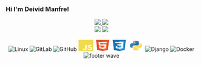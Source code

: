 ### Hi I'm Deivid Manfre!

<div align="center">
  <a href="https://www.linkedin.com/in/deivid-manfre-a9b494108/">
  <img height="170" src="https://github-readme-stats.vercel.app/api?username=DeividManfre&show_icons=true&theme=dark&include_all_commits=true&count_private=true" />
  <img height="170" src="https://github-readme-stats.vercel.app/api/top-langs/?username=DeividManfre&layout=compact&langs_count=7&theme=dark" />
</div>

<div align="center">
  <a href="mailto:deividmanfre@gmail.com"><img src="https://img.shields.io/badge/-Gmail-%23333?style=for-the-badge&logo=gmail&logoColor=white" target="_blank"></a>
  <a href="https://www.linkedin.com/in/deivid-manfre-a9b494108/" target="_blank"><img src="https://img.shields.io/badge/-LinkedIn-%230077B5?style=for-the-badge&logo=linkedin&logoColor=white" target="_blank"></a> 
</div>

<div align="center"><br>
  <img alt="Linux"   height="30" width="40" src="https://cdn.jsdelivr.net/gh/devicons/devicon/icons/linux/linux-original.svg">
  <img alt="GitLab"  height="30" width="40" src="https://cdn.jsdelivr.net/gh/devicons/devicon/icons/gitlab/gitlab-original.svg">
  <img alt="GitHub"  height="30" width="40" src="https://cdn.jsdelivr.net/gh/devicons/devicon/icons/github/github-original.svg">
  <img alt="JS"      height="30" width="40" src="https://raw.githubusercontent.com/devicons/devicon/master/icons/javascript/javascript-plain.svg">
  <img alt="HTML"    height="30" width="40" src="https://raw.githubusercontent.com/devicons/devicon/master/icons/html5/html5-original.svg">
  <img alt="CSS"     height="30" width="40" src="https://raw.githubusercontent.com/devicons/devicon/master/icons/css3/css3-original.svg">
  <img alt="Python"  height="30" width="40" src="https://raw.githubusercontent.com/devicons/devicon/master/icons/python/python-original.svg">
  <img alt="Django"  height="30" width="40" src="https://cdn.jsdelivr.net/gh/devicons/devicon/icons/django/django-plain.svg">
  <img alt="Docker"  height="30" width="40" src="https://cdn.jsdelivr.net/gh/devicons/devicon/icons/docker/docker-plain-wordmark.svg">
  <img src="https://capsule-render.vercel.app/api?type=waving&height=100&section=footer&color=gradient&customColorList=24&animation=twinkling" alt="footer wave"/>
</div>
